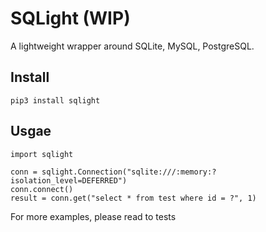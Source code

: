 # SQLight (WIP)
A lightweight wrapper around SQLite, MySQL, PostgreSQL.


## Install

```
pip3 install sqlight
```

## Usgae

```
import sqlight

conn = sqlight.Connection("sqlite:///:memory:?isolation_level=DEFERRED")
conn.connect()
result = conn.get("select * from test where id = ?", 1)

```
For more examples, please read to tests


